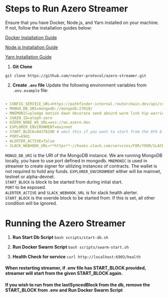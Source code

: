 # Steps to Run Azero Streamer

Ensure that you have Docker, Node.js, and Yarn installed on your machine. If not, follow the installation guides below:

[Docker Installation Guide](https://docs.docker.com/get-docker/)

[Node.js Installation Guide](https://nodejs.org/en/download/)

[Yarn Installation Guide](https://classic.yarnpkg.com/en/docs/install)

1. **Git Clone**

`git clone https://github.com/router-protocol/azero-streamer.git`

2. **Create `.env` file**
Update the following environment variables from `.env.example` file:
```yaml

- CONFIG_SERVICE_URL=https://pathfinder-internal.routerchain.dev/api/contracts
- MONGO_DB_URI=mongodb://mongodb:27018/
- MNEMONIC=pledge motion dawn decorate seed absurd warm link hip warrior garment element
- CHAIN_ID=aleph-zero
- AZERO_NODE_WS_URL=wss://ws.azero.dev
- EXPLORER_ENVIRONMENT=mainnet
- START_BLOCK=84376200 # omit this if you want to start from the 0th block or lastSyncedBlock in your db
- PORT=6901 
- ALERTER_ACTIVE=false
- SLACK_WEBHOOK_URL=**https**://hooks.slack.com/services/FOR/YOUR/SLACK/WEBHOOK
```
`MONGO_DB_URI` is the URI of the MongoDB instance. We are running MongoDB locally, you have to use port defined in mongodb. 
`MNEMONIC` is used in streamer to create signer for utilizing instances of contracts. The wallet is not required to hold any funds.
`EXPLORER_ENVIRONMENT` either will be mainnet, testnet or alpha-devnet.   
`START_BLOCK` is block to be started from during intial start.   
`PORT` to be exposed.   
`ALERTER_ACTIVE` and `SLACK_WEBHOOK_URL` is for slack health alerter.  
`START_BLOCK` is the overide block to be started from. If this is set, all other condition will be ignored.  

# Running the Azero Streamer

1. **Run Start Db Script**
`bash scripts/start-db.sh`

2. **Run Docker Swarm Script**
`bash scripts/swarm-start.sh`

3. **Health Check for service**
`curl http://localhost:6903/health`

#### When restarting streamer, if .env file has START_BLOCK provided, streamer will start from the given START_BLOCK again.
#### If you wish to run from the lastSyncedBlock from the db, remove the START_BLOCK from .env and Run Docker Swarm Script
